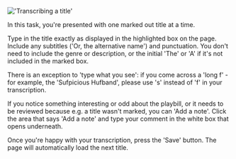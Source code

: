 !['Transcribing a title'](https://cdn.rawgit.com/LibCrowds/project-playbills/b15721d6/assets/transcribe_titles.gif)

In this task, you're presented with one marked out title at a time. 

Type in the title exactly as displayed in the highlighted box on the page. Include any subtitles ('Or, the alternative name') and punctuation. You don't need to include the genre or description, or the initial 'The' or 'A' if it's not included in the marked box. 

There is an exception to 'type what you see': if you come across a 'long f' - for example, the 'Sufpicious Hufband', please use 's' instead of 'f' in your transcription.

If you notice something interesting or odd about the playbill, or it needs to be reviewed because e.g. a title wasn't marked, you can 'Add a note'. Click the area that says 'Add a note' and type your comment in the white box that opens underneath.

Once you're happy with your transcription, press the 'Save' button. The page will automatically load the next title.
